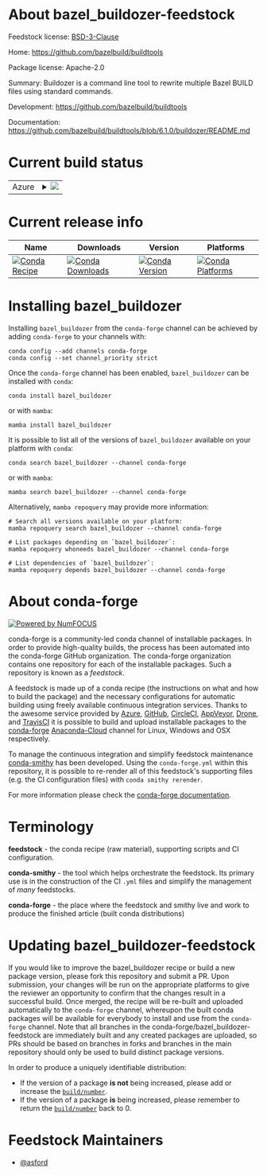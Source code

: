 About bazel_buildozer-feedstock
===============================

Feedstock license: [BSD-3-Clause](https://github.com/conda-forge/bazel_buildozer-feedstock/blob/main/LICENSE.txt)

Home: https://github.com/bazelbuild/buildtools

Package license: Apache-2.0

Summary: Buildozer is a command line tool to rewrite multiple Bazel BUILD files using standard commands.

Development: https://github.com/bazelbuild/buildtools

Documentation: https://github.com/bazelbuild/buildtools/blob/6.1.0/buildozer/README.md

Current build status
====================


<table>
    
  <tr>
    <td>Azure</td>
    <td>
      <details>
        <summary>
          <a href="https://dev.azure.com/conda-forge/feedstock-builds/_build/latest?definitionId=11897&branchName=main">
            <img src="https://dev.azure.com/conda-forge/feedstock-builds/_apis/build/status/bazel_buildozer-feedstock?branchName=main">
          </a>
        </summary>
        <table>
          <thead><tr><th>Variant</th><th>Status</th></tr></thead>
          <tbody><tr>
              <td>linux_64</td>
              <td>
                <a href="https://dev.azure.com/conda-forge/feedstock-builds/_build/latest?definitionId=11897&branchName=main">
                  <img src="https://dev.azure.com/conda-forge/feedstock-builds/_apis/build/status/bazel_buildozer-feedstock?branchName=main&jobName=linux&configuration=linux%20linux_64_" alt="variant">
                </a>
              </td>
            </tr><tr>
              <td>osx_64</td>
              <td>
                <a href="https://dev.azure.com/conda-forge/feedstock-builds/_build/latest?definitionId=11897&branchName=main">
                  <img src="https://dev.azure.com/conda-forge/feedstock-builds/_apis/build/status/bazel_buildozer-feedstock?branchName=main&jobName=osx&configuration=osx%20osx_64_" alt="variant">
                </a>
              </td>
            </tr><tr>
              <td>win_64</td>
              <td>
                <a href="https://dev.azure.com/conda-forge/feedstock-builds/_build/latest?definitionId=11897&branchName=main">
                  <img src="https://dev.azure.com/conda-forge/feedstock-builds/_apis/build/status/bazel_buildozer-feedstock?branchName=main&jobName=win&configuration=win%20win_64_" alt="variant">
                </a>
              </td>
            </tr>
          </tbody>
        </table>
      </details>
    </td>
  </tr>
</table>

Current release info
====================

| Name | Downloads | Version | Platforms |
| --- | --- | --- | --- |
| [![Conda Recipe](https://img.shields.io/badge/recipe-bazel_buildozer-green.svg)](https://anaconda.org/conda-forge/bazel_buildozer) | [![Conda Downloads](https://img.shields.io/conda/dn/conda-forge/bazel_buildozer.svg)](https://anaconda.org/conda-forge/bazel_buildozer) | [![Conda Version](https://img.shields.io/conda/vn/conda-forge/bazel_buildozer.svg)](https://anaconda.org/conda-forge/bazel_buildozer) | [![Conda Platforms](https://img.shields.io/conda/pn/conda-forge/bazel_buildozer.svg)](https://anaconda.org/conda-forge/bazel_buildozer) |

Installing bazel_buildozer
==========================

Installing `bazel_buildozer` from the `conda-forge` channel can be achieved by adding `conda-forge` to your channels with:

```
conda config --add channels conda-forge
conda config --set channel_priority strict
```

Once the `conda-forge` channel has been enabled, `bazel_buildozer` can be installed with `conda`:

```
conda install bazel_buildozer
```

or with `mamba`:

```
mamba install bazel_buildozer
```

It is possible to list all of the versions of `bazel_buildozer` available on your platform with `conda`:

```
conda search bazel_buildozer --channel conda-forge
```

or with `mamba`:

```
mamba search bazel_buildozer --channel conda-forge
```

Alternatively, `mamba repoquery` may provide more information:

```
# Search all versions available on your platform:
mamba repoquery search bazel_buildozer --channel conda-forge

# List packages depending on `bazel_buildozer`:
mamba repoquery whoneeds bazel_buildozer --channel conda-forge

# List dependencies of `bazel_buildozer`:
mamba repoquery depends bazel_buildozer --channel conda-forge
```


About conda-forge
=================

[![Powered by
NumFOCUS](https://img.shields.io/badge/powered%20by-NumFOCUS-orange.svg?style=flat&colorA=E1523D&colorB=007D8A)](https://numfocus.org)

conda-forge is a community-led conda channel of installable packages.
In order to provide high-quality builds, the process has been automated into the
conda-forge GitHub organization. The conda-forge organization contains one repository
for each of the installable packages. Such a repository is known as a *feedstock*.

A feedstock is made up of a conda recipe (the instructions on what and how to build
the package) and the necessary configurations for automatic building using freely
available continuous integration services. Thanks to the awesome service provided by
[Azure](https://azure.microsoft.com/en-us/services/devops/), [GitHub](https://github.com/),
[CircleCI](https://circleci.com/), [AppVeyor](https://www.appveyor.com/),
[Drone](https://cloud.drone.io/welcome), and [TravisCI](https://travis-ci.com/)
it is possible to build and upload installable packages to the
[conda-forge](https://anaconda.org/conda-forge) [Anaconda-Cloud](https://anaconda.org/)
channel for Linux, Windows and OSX respectively.

To manage the continuous integration and simplify feedstock maintenance
[conda-smithy](https://github.com/conda-forge/conda-smithy) has been developed.
Using the ``conda-forge.yml`` within this repository, it is possible to re-render all of
this feedstock's supporting files (e.g. the CI configuration files) with ``conda smithy rerender``.

For more information please check the [conda-forge documentation](https://conda-forge.org/docs/).

Terminology
===========

**feedstock** - the conda recipe (raw material), supporting scripts and CI configuration.

**conda-smithy** - the tool which helps orchestrate the feedstock.
                   Its primary use is in the construction of the CI ``.yml`` files
                   and simplify the management of *many* feedstocks.

**conda-forge** - the place where the feedstock and smithy live and work to
                  produce the finished article (built conda distributions)


Updating bazel_buildozer-feedstock
==================================

If you would like to improve the bazel_buildozer recipe or build a new
package version, please fork this repository and submit a PR. Upon submission,
your changes will be run on the appropriate platforms to give the reviewer an
opportunity to confirm that the changes result in a successful build. Once
merged, the recipe will be re-built and uploaded automatically to the
`conda-forge` channel, whereupon the built conda packages will be available for
everybody to install and use from the `conda-forge` channel.
Note that all branches in the conda-forge/bazel_buildozer-feedstock are
immediately built and any created packages are uploaded, so PRs should be based
on branches in forks and branches in the main repository should only be used to
build distinct package versions.

In order to produce a uniquely identifiable distribution:
 * If the version of a package **is not** being increased, please add or increase
   the [``build/number``](https://docs.conda.io/projects/conda-build/en/latest/resources/define-metadata.html#build-number-and-string).
 * If the version of a package **is** being increased, please remember to return
   the [``build/number``](https://docs.conda.io/projects/conda-build/en/latest/resources/define-metadata.html#build-number-and-string)
   back to 0.

Feedstock Maintainers
=====================

* [@asford](https://github.com/asford/)

